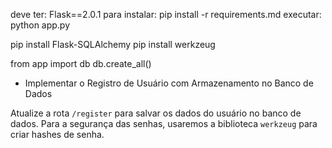  
deve ter: Flask==2.0.1
para instalar: pip install -r requirements.md
executar: python app.py

pip install Flask-SQLAlchemy
pip install werkzeug





from app import db
db.create_all()

- Implementar o Registro de Usuário com Armazenamento no Banco de Dados

Atualize a rota `/register` para salvar os dados do usuário no banco de dados. Para a segurança das senhas, usaremos a biblioteca `werkzeug` para criar hashes de senha.